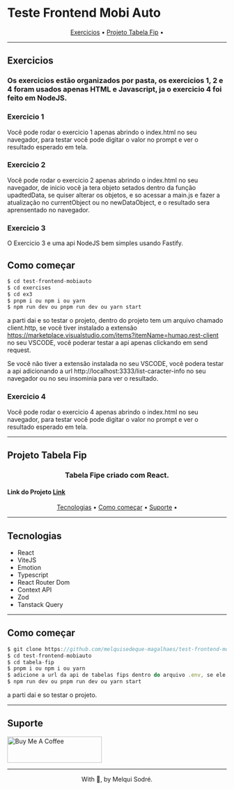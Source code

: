 # Teste Frontend Mobi Auto

<p align="center">
  <a href="#exercicios">Exercicios</a> •
  <a href="#projeto-tabela-fip">Projeto Tabela Fip</a> •
</p>

---

## Exercicios

<h3>
    Os exercicios estão organizados por pasta, os exercicios 1, 2 e 4 foram usados apenas HTML e Javascript, ja o exercicio 4 foi feito em NodeJS.
</h3>

### Exercicio 1

 <p>
    Você pode rodar o exercicio 1 apenas abrindo o index.html no seu navegador, para testar você pode digitar o valor no prompt e ver o resultado esperado em tela.
 </p>

 ### Exercicio 2

 <p>
    Você pode rodar o exercicio 2 apenas abrindo o index.html no seu navegador, de inicio você ja tera objeto setados dentro da função upadtedData, se quiser alterar os objetos, e so acessar a main.js e fazer a atualização no currentObject ou no  newDataObject, e o resultado sera aprensentado no navegador.
 </p>

 ### Exercicio 3

 <p>
    O Exercicio 3 e uma api NodeJS bem simples usando Fastify.
 </p>

 ## Como começar

``` js
$ cd test-frontend-mobiauto
$ cd exercises
$ cd ex3
$ pnpm i ou npm i ou yarn
$ npm run dev ou pnpm run dev ou yarn start
```

a parti dai e so testar o projeto, dentro do projeto tem um arquivo chamado client.http, se você tiver instalado a extensão https://marketplace.visualstudio.com/items?itemName=humao.rest-client no seu VSCODE, você poderar testar a api apenas clickando em send request.

Se você não tiver a extensão instalada no seu VSCODE, você podera testar a api adicionando a url http://localhost:3333/list-caracter-info no seu navegador ou no seu insominia para ver o resultado.


 ### Exercicio 4

 <p>
    Você pode rodar o exercicio 4 apenas abrindo o index.html no seu navegador, para testar você pode digitar o valor no prompt e ver o resultado esperado em tela.
 </p>

---

## Projeto Tabela Fip

<h3 align="center">
  Tabela Fipe criado com React</a>.
</h3>

<h4>
    Link do Projeto <a href="https://test-frontend-mobiauto.vercel.app/">Link</a>
</h4>


<p align="center">
  <a href="#tecnologias">Tecnologias</a> •
  <a href="#Como começar">Como começar</a> •
  <a href="#Suporte">Suporte</a> •
</p>

---

## Tecnologias

- React
- ViteJS
- Emotion
- Typescript
- React Router Dom
- Context API
- Zod
- Tanstack Query

---

## Como começar

``` js
$ git clone https://github.com/melquisedeque-magalhaes/test-frontend-mobiauto
$ cd test-frontend-mobiauto
$ cd tabela-fip
$ pnpm i ou npm i ou yarn
$ adicione a url da api de tabelas fips dentro do arquivo .env, se ele não existir crio.
$ npm run dev ou pnpm run dev ou yarn start
```

a parti dai e so testar o projeto.

---

## Suporte


<a href="https://www.buymeacoffee.com/melqui" target="_blank">
  <img src="https://cdn.buymeacoffee.com/buttons/v2/default-yellow.png" alt="Buy Me A Coffee" height="60px" width="217px" />
</a>

---

<p align="center">With 💜, by Melqui Sodré.</p>